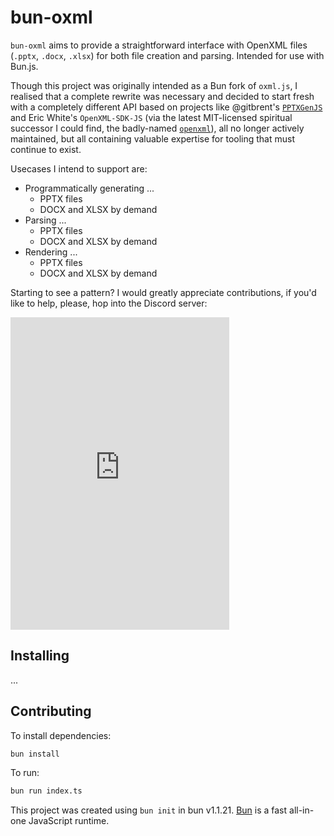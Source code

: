 # bun-oxml

`bun-oxml` aims to provide a straightforward interface with OpenXML files (`.pptx`, `.docx`, `.xlsx`) for both file creation and parsing. Intended for use with Bun.js.

Though this project was originally intended as a Bun fork of `oxml.js`, I realised that a complete rewrite was necessary and decided to start fresh with a completely different API based on projects like  @gitbrent's [`PPTXGenJS`](https://github.com/gitbrent/PptxGenJS) and Eric White's `OpenXML-SDK-JS` (via the latest MIT-licensed spiritual successor I could find, the badly-named [`openxml`](https://github.com/rangatia/openxml/tree/master)), all no longer actively maintained, but all containing valuable expertise for tooling that must continue to exist.

Usecases I intend to support are:

- Programmatically generating ...
  - PPTX files
  - DOCX and XLSX by demand
- Parsing ...
  - PPTX files
  -  DOCX and XLSX by demand
- Rendering ...
  - PPTX files
  - DOCX and XLSX by demand

Starting to see a pattern? I would greatly appreciate contributions, if you'd like to help, please, hop into the Discord server:
<iframe src="https://discord.com/widget?id=1232493784818778263&theme=dark" width="350" height="500" allowtransparency="true" frameborder="0" sandbox="allow-popups allow-popups-to-escape-sandbox allow-same-origin allow-scripts"></iframe>


## Installing

...

## Contributing

To install dependencies:

```bash
bun install
```

To run:

```bash
bun run index.ts
```

This project was created using `bun init` in bun v1.1.21. [Bun](https://bun.sh) is a fast all-in-one JavaScript runtime.
